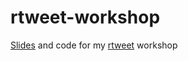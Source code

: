 # rtweet-workshop
[Slides](https://rtweet-workshop.mikewk.com) and code for my [rtweet](https://rtweet.info) workshop
